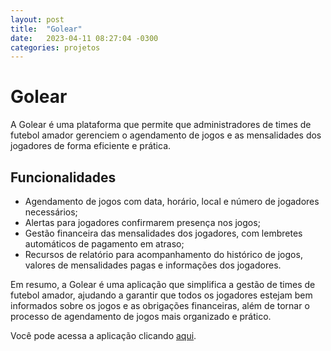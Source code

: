 ```yaml
---
layout: post
title:  "Golear"
date:   2023-04-11 08:27:04 -0300
categories: projetos
---
```

# Golear 

A Golear é uma plataforma que permite que administradores de times de futebol amador gerenciem o agendamento de jogos e as mensalidades dos jogadores de forma eficiente e prática.

## Funcionalidades

- Agendamento de jogos com data, horário, local e número de jogadores necessários;
- Alertas para jogadores confirmarem presença nos jogos;
- Gestão financeira das mensalidades dos jogadores, com lembretes automáticos de pagamento em atraso;
- Recursos de relatório para acompanhamento do histórico de jogos, valores de mensalidades pagas e informações dos jogadores.

Em resumo, a Golear é uma aplicação que simplifica a gestão de times de futebol amador, ajudando a garantir que todos os jogadores estejam bem informados sobre os jogos e as obrigações financeiras, além de tornar o processo de agendamento de jogos mais organizado e prático.


Você pode acessa a aplicação clicando [aqui][site-golear].

[site-golear]: https://www.golear.com.br/